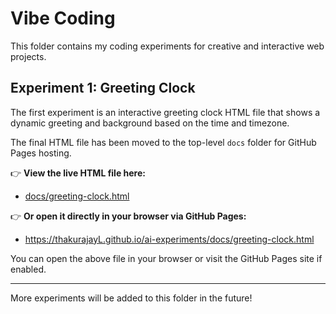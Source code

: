 # Vibe Coding

This folder contains my coding experiments for creative and interactive web projects.


## Experiment 1: Greeting Clock
The first experiment is an interactive greeting clock HTML file that shows a dynamic greeting and background based on the time and timezone.

The final HTML file has been moved to the top-level `docs` folder for GitHub Pages hosting.

👉 **View the live HTML file here:**
- [docs/greeting-clock.html](../docs/greeting-clock.html)

👉 **Or open it directly in your browser via GitHub Pages:**
- https://thakurajayL.github.io/ai-experiments/docs/greeting-clock.html

You can open the above file in your browser or visit the GitHub Pages site if enabled.

---

More experiments will be added to this folder in the future!
